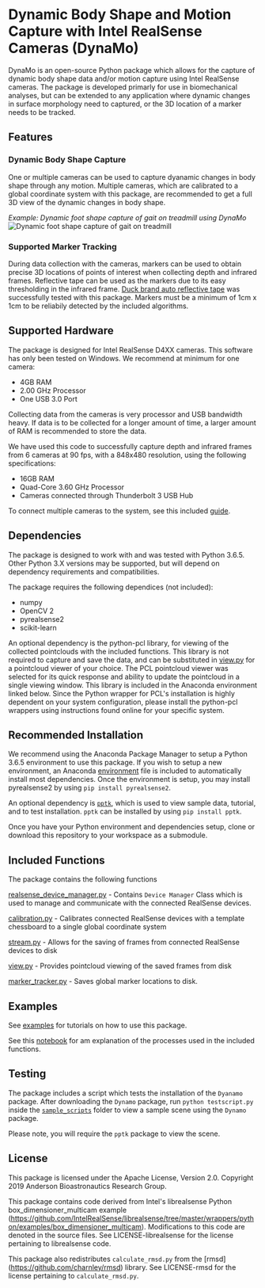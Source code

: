 # Dynamic Body Shape and Motion Capture with Intel RealSense Cameras (DynaMo)

DynaMo is an open-source Python package which allows for the capture of dynamic body shape data and/or motion capture using Intel RealSense cameras. 
The package is developed primarly for use in biomechanical analyses, but can be extended to any application where dynamic changes in surface morphology need to captured, or the 3D location of a marker needs to be tracked. 

## Features

### Dynamic Body Shape Capture

One or multiple cameras can be used to capture dyanamic changes in body shape through any motion. 
Multiple cameras, which are calibrated to a global coordinate system with this package, are recommended to get a full 3D view of the dynamic changes in body shape. 

*Example: Dynamic foot shape capture of gait on treadmill using DynaMo*
![Dynamic foot shape capture of gait on treadmill](documentation/dynafoot.gif)



### Supported Marker Tracking

During data collection with the cameras, markers can be used to obtain precise 3D locations of points of interest when collecting depth and infrared frames.
Reflective tape can be used as the markers due to its easy thresholding in the infrared frame. 
[Duck brand auto reflective tape](https://www.duckbrand.com/products/paint-diy-tapes/auto-reflective-tape/white-15-in-x-30-in) was successfully tested with this package. 
Markers must be a minimum of 1cm x 1cm to be reliabily detected by the included algorithms. 

## Supported Hardware
The package is designed for Intel RealSense D4XX cameras. 
This software has only been tested on Windows. 
We recommend at minimum for one camera:

* 4GB RAM
* 2.00 GHz Processor
* One USB 3.0 Port

Collecting data from the cameras is very processor and USB bandwidth heavy. 
If data is to be collected for a longer amount of time, a larger amount of RAM is recommended to store the data. 

We have used this code to successfully capture depth and infrared frames from 6 cameras at 90 fps, with a 848x480 resolution, using the following specifications:

* 16GB RAM
* Quad-Core 3.60 GHz Processor
* Cameras connected through Thunderbolt 3 USB Hub
  
To connect multiple cameras to the system, see this included [guide](documentation/multicamConnectionGuide.md).

## Dependencies

The package is designed to work with and was tested with Python 3.6.5.
Other Python 3.X versions may be supported, but will depend on dependency requirements and compatibilities. 

The package requires the following dependices (not included):

* numpy
* OpenCV 2
* pyrealsense2
* scikit-learn

An optional dependency is the python-pcl library, for viewing of the collected pointclouds with the included functions.
This library is not required to capture and save the data, and can be substituted in [view.py](view.py) for a pointcloud viewer of your choice. 
The PCL pointcloud viewer was selected for its quick response and ability to update the pointcloud in a single viewing window. 
This library is included in the Anaconda environment linked below. 
Since the Python wrapper for PCL's installation is highly dependent on your system configuration, please install the python-pcl wrappers using instructions found online for your specific system. 

## Recommended Installation

We recommend using the Anaconda Package Manager to setup a Python 3.6.5 environment to use this package. 
If you wish to setup a new environment, an Anaconda [environment](environment.yml) file is included to automatically install most dependencies. Once the environment is setup, you may install pyrealsense2 by using `pip install pyrealsense2`. 

An optional dependency is [`pptk`](https://github.com/heremaps/pptk), which is used to view sample data, tutorial, and to test installation. 
`pptk` can be installed by using `pip install pptk`. 

Once you have your Python environment and dependencies setup, clone or download this repository to your workspace as a submodule. 

## Included Functions

The package contains the following functions

[realsense_device_manager.py](realsense_device_manager.py) - Contains `Device Manager` Class which is used to manage and communicate with the connected RealSense devices. 

[calibration.py](calibration.py) - Calibrates connected RealSense devices with a template chessboard to a single global coordinate system

[stream.py](stream.py) - Allows for the saving of frames from connected RealSense devices to disk  

[view.py](view.py) - Provides pointcloud viewing of the saved frames from disk

[marker_tracker.py](marker_tracker.py) - Saves global marker locations to disk. 




## Examples

See [examples](examples/examples.md) for tutorials on how to use this package.

See this [notebook](tutorial.ipynb) for am explanation of the processes used in the included functions. 

## Testing

The package includes a script which tests the installation of the `Dyanamo` package. 
After downloading the `Dynamo` package, run `python testscript.py` inside the [`sample_scripts`](sample_scripts) folder to view a sample scene using the `Dynamo` package.

Please note, you will require the `pptk` package to view the scene.


## License

This package is licensed under the Apache License, Version 2.0. Copyright 2019 Anderson Bioastronautics Research Group.

This package contains code derived from Intel's librealsense Python box_dimensioner_multicam example (https://github.com/IntelRealSense/librealsense/tree/master/wrappers/python/examples/box_dimensioner_multicam).
Modifications to this code are denoted in the source files.
See LICENSE-librealsense for the license pertaining to librealsense code. 

This package also redistributes ``calculate_rmsd.py`` from the [rmsd] (https://github.com/charnley/rmsd) library. 
See LICENSE-rmsd for the license pertaining to ``calculate_rmsd.py``.




